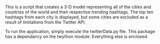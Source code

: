 This is a script that creates a 3-D model representing all of the cities and countries of the world
and their respective trending hashtags. The top ten hashtags from each city is displayed, but some
cities are excluded as a result of limitations from the Twitter API. 

To run the application, simply execute the twitterData.py file. This package has a dependancy on the 
twython module. Everything else is enclosed. 
